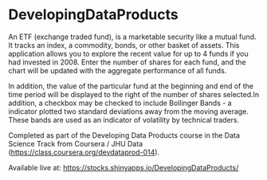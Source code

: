 # DevelopingDataProducts
An ETF (exchange traded fund), is a marketable security like a mutual fund. It tracks an index, a commodity, bonds, or other basket of assets. This application allows you to explore the recent value for up to 4 funds if you had invested in 2008. Enter the number of shares for each fund, and the chart will be updated with the aggregate performance of all funds. 

In addition, the value of the particular fund at the beginning and end of the time period will be displayed to the right of the number of shares selected.In addition, a checkbox may be checked to include Bollinger Bands - a indicator plotted two standard deviations away from the moving average. These bands are used as an indicator of volatility by technical traders.

Completed as part of the Developing Data Products course in the Data Science Track from Coursera / JHU Data (https://class.coursera.org/devdataprod-014).

Available live at:
   https://stocks.shinyapps.io/DevelopingDataProducts/
